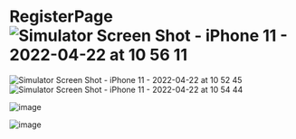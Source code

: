 # RegisterPage![Simulator Screen Shot - iPhone 11 - 2022-04-22 at 10 56 11](https://user-images.githubusercontent.com/81331435/164643853-c88cc65b-8337-4c76-8895-bd4a4efacd49.png)
![Simulator Screen Shot - iPhone 11 - 2022-04-22 at 10 52 45](https://user-images.githubusercontent.com/81331435/164643891-9b1e953f-65d0-435b-b9b9-2499be87fea5.png)
![Simulator Screen Shot - iPhone 11 - 2022-04-22 at 10 54 44](https://user-images.githubusercontent.com/81331435/164643939-fd08f40a-03ef-40f3-abe6-87de8c0c5c1c.png)

![image](https://user-images.githubusercontent.com/81331435/164685145-4d615923-0823-4068-8ed2-869046281201.png)

![image](https://user-images.githubusercontent.com/81331435/164685355-3e59d715-3026-4192-b0f4-d427549d0969.png)

